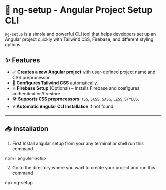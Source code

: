 # 🚀 ng-setup - Angular Project Setup CLI

`ng-setup` is a simple and powerful CLI tool that helps developers set up an Angular project quickly with Tailwind CSS, Firebase, and different styling options.

## ✨ Features
- ✅ **Creates a new Angular project** with user-defined project name and CSS preprocessor.
- 🎨 **Configures Tailwind CSS** automatically.
- 🔥 **Firebase Setup** (Optional) – Installs Firebase and configures authentication/firestore.
- 🛠 **Supports CSS preprocessors**: `CSS`, `SCSS`, `SASS`, `LESS`, `STYLUS`.
- ⚡ **Automatic Angular CLI Installation** if not found.

---

## 📥 Installation

1. First Install angular setup from your any terminal or shell run this command

 npm i angular-setup

2. Go to the directory where you want to create your project and run this command

  npx ng-setup
